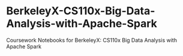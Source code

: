 # BerkeleyX-CS110x-Big-Data-Analysis-with-Apache-Spark
Coursework Notebooks for BerkeleyX: CS110x Big Data Analysis with Apache Spark
